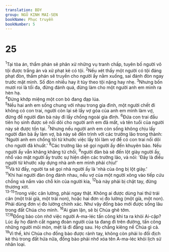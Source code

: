 ```yaml
---
translation: BDY
group: NGŨ KINH MAI-SEN
bookName: Phục truyền 
bookNumber: 5
---
```


<div class="title"><h1>25</h1></div>
<span class="verse phu_25_1"><sup>1</sup>Tại tòa án, thẩm phán sẽ phân xử những vụ tranh chấp, tuyên bố người vô tội được trắng án và xử phạt kẻ có tội. </span>
<span class="verse phu_25_2"><sup>2</sup>Nếu xét thấy một người có tội đáng phạt đòn, thẩm phán sẽ truyền cho người ấy nằm xuống, sai đánh đòn ngay trước mặt mình. Số đòn nhiều hay ít tùy theo tội nặng hay nhẹ. </span>
<span class="verse phu_25_3"><sup>3</sup>Nhưng bốn mươi roi là tối đa, đừng đánh quá, đừng làm cho một người anh em mình ra hèn hạ.<br/></span>
<span class="verse phu_25_4"><sup>4</sup>Đừng khớp miệng một con bò đang đạp lúa.<br/></span>
<span class="verse phu_25_5"><sup>5</sup>Nếu hai anh em sống chung với nhau trong gia đình, một người chết đi không có con trai, người còn lại sẽ lấy vợ góa của anh em mình làm vợ, đừng để người đàn bà này đi lấy chồng ngoài gia đình. </span>
<span class="verse phu_25_6"><sup>6</sup>Đứa con trai đầu tiên họ sinh được sẽ nối dõi cho người anh em đã mất, và tên tuổi của người này sẽ được tồn tại. </span>
<span class="verse phu_25_7"><sup>7</sup>Nhưng nếu người anh em còn sống không chịu lấy người đàn bà ấy làm vợ, bà này sẽ đến trình với các trưởng lão trong thành: &#39;Người anh em chồng tôi từ khước việc lấy tôi làm vợ để có con trai nối dõi cho người đã khuất.&#39; </span>
<span class="verse phu_25_8"><sup>8</sup>Các trưởng lão sẽ gọi người ấy đến khuyên bảo. Nếu người ấy vẫn khăng khăng từ chối, </span>
<span class="verse phu_25_9"><sup>9</sup>người đàn bà sẽ đến lột giày người ấy, nhổ vào mặt người ấy trước sự hiện diện các trưởng lão, và nói: &#39;Đây là điều người từ khước xây dựng nhà anh em mình phải chịu!’ <br/></span>
<span class="verse phu_25_10"><sup>10</sup>Và từ đấy, người ta sẽ gọi nhà người ấy là &#39;nhà của ông bị lột giày.&#39;<br/></span>
<span class="verse phu_25_11"><sup>11</sup>Khi hai người đàn ông đánh nhau, nếu vợ của một người xông vào tiếp cứu chồng và nắm vào chỗ kín của người kia, </span>
<span class="verse phu_25_12"><sup>12</sup>bà này phải bị chặt tay, đừng thương xót.<br/></span>
<span class="verse phu_25_13 phu_25_14 phu_25_15"><sup>13-15</sup>Trong việc cân lường, phải ngay thật. Không ai được dùng hai thứ trái cân (một trái già, một trái non), hoặc hai đơn vị đo lường (một già, một non). Phải dùng đơn vị đo lường chính xác. Như vậy đồng bào mới được sống lâu trong đất Chúa cho mình. </span>
<span class="verse phu_25_16"><sup>16</sup>Ai gian lận, sẽ bị Chúa ghê tởm.<br/></span>
<span class="verse phu_25_17 phu_25_18"><sup>17,18</sup>Đồng bào còn nhớ việc người A-ma-léc tấn công khi ta ra khỏi Ai-cập? Lúc ấy họ đánh cắt ngang đoàn người của ta đang đi trên đường, tấn công những người mỏi mòn, mệt lả đi đằng sau. Họ chẳng kiêng nể Chúa gì cả. </span>
<span class="verse phu_25_19"><sup>19</sup>Vì thế, khi Chúa cho đồng bào được rảnh tay, không còn phải lo đối địch kẻ thù trong đất hứa nữa, đồng bào phải nhớ xóa tên A-ma-léc khỏi lịch sử nhân loại.</span>
